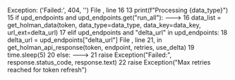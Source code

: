 Exception: ('Failed:', 404, '')
File <command-1930516570011813>, line 16
     13 print(f"Processing {data_type}")
     15 if upd_endpoints and upd_endpoints.get("run_all"):
---> 16     data_list = get_holman_data(token, data_type=data_type, data_key=data_key, url_ext=delta_url)
     17 elif upd_endpoints and "delta_url" in upd_endpoints:
     18     delta_url = upd_endpoints["delta_url"]
File <command-3260448887818671>, line 21, in get_holman_api_response(token, endpoint, retries, use_delta)
     19         time.sleep(5)
     20     else:
---> 21         raise Exception("Failed:", response.status_code, response.text)
     22 raise Exception("Max retries reached for token refresh")
